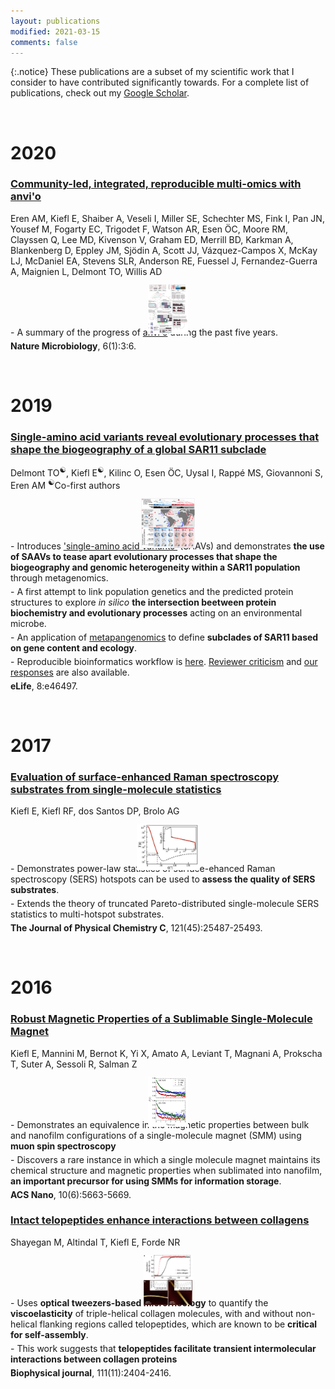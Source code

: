 ```yaml
---
layout: publications
modified: 2021-03-15
comments: false
---
```




{:.notice}
These publications are a subset of my scientific work that I consider to have contributed significantly towards. For a complete list of publications, check out my [Google Scholar](https://scholar.google.com/citations?user=WxWOLg0AAAAJ&hl=en).


<script type='text/javascript' src='https://d1bxh8uas1mnw7.cloudfront.net/assets/embed.js'></script>

<script async src="https://badge.dimensions.ai/badge.js" charset="utf-8"></script>

<a name="2020">&nbsp;</a>
<h1>2020</h1>

<div class="pub">
<div class="__dimensions_badge_embed__" data-doi="10.1038/s41564-020-00834-3" data-hide-zero-citations="true" data-legend="hover-bottom" data-style="small_circle"></div>
    <h3><a href=" https://doi.org/10.1038/s41564-020-00834-3" target="_new">Community-led, integrated, reproducible multi-omics with anvi'o</a></h3>
    <span class="pub-authors">Eren AM, <span class="pub-member-author">Kiefl E</span>, Shaiber A, Veseli I, Miller SE, Schechter MS, Fink I, Pan JN, Yousef M, Fogarty EC, Trigodet F, Watson AR, Esen ÖC, Moore RM, Clayssen Q, Lee MD, Kivenson V, Graham ED, Merrill BD, Karkman A, Blankenberg D, Eppley JM, Sjödin A, Scott JJ, Vázquez-Campos X, McKay LJ, McDaniel EA, Stevens SLR, Anderson RE, Fuessel J, Fernandez-Guerra A, Maignien L, Delmont TO, Willis AD</span>
    <div class="pub-info">
    <div class="pub-featured-image">
    <a href="../images/pubs/anvio-integrated-omics.png"><img src="../images/pubs/anvio-integrated-omics.png" style="max-width: 100px; max-height: 80px; width: auto; border: none; height: auto; margin: 0 auto; display: block; transform: translateY(15%);"/></a>
    </div>
    <div class="pub-highlights">
    <span style="display: inline-block; padding-bottom: 5px;">- A summary of the progress of <a href="https://merenlab.org/software/anvio/" target="_blank">anvi'o</a> during the past five years.</span>
    </div>
    </div>
    <span class="pub-journal"><b>Nature Microbiology</b>, 6(1):3:6.</span>
</div>


<a name="2019">&nbsp;</a>
<h1>2019</h1>

<div class="pub">
<div class="__dimensions_badge_embed__" data-doi="10.7554/eLife.46497" data-hide-zero-citations="true" data-legend="hover-bottom" data-style="small_circle"></div>
    <h3><a href=" https://doi.org/10.7554/eLife.46497" target="_new">Single-amino acid variants reveal evolutionary processes that shape the biogeography of a global SAR11 subclade</a></h3>
    <span class="pub-authors">Delmont TO<sup>☯</sup>, <span class="pub-member-author">Kiefl E<sup>☯</sup></span>, Kilinc O, Esen ÖC, Uysal I, Rappé MS, Giovannoni S, Eren AM</span>
    <span class="pub-co-first-authors"><sup>☯</sup>Co-first authors</span>
    <div class="pub-info">
    <div class="pub-featured-image">
    <a href="../images/pubs/delmond_and_kiefl_sar11_saavs.jpg"><img src="../images/pubs/delmond_and_kiefl_sar11_saavs.jpg" style="max-width: 100px; max-height: 80px; width: auto; border: none; height: auto; margin: 0 auto; display: block; transform: translateY(15%);"/></a>
    </div>
    <div class="pub-highlights">
    <span style="display: inline-block; padding-bottom: 5px;">- Introduces <a href="http://merenlab.org/2015/07/20/analyzing-variability/#an-intro-to-single-nucleotidecodonamino-acid-variation" target="_blank">'single-amino acid variants'</a> (SAAVs) and demonstrates <b>the use of SAAVs to tease apart evolutionary processes that shape the biogeography and genomic heterogeneity within a SAR11 population</b> through metagenomics.</span><br><span style="display: inline-block; padding-bottom: 5px;">-  A first attempt to link population genetics and the predicted protein structures to explore <i>in silico</i> <b>the intersection beetween protein biochemistry and evolutionary processes</b> acting on an environmental microbe.</span><br><span style="display: inline-block; padding-bottom: 5px;">-  An application of <a href="https://peerj.com/articles/4320/" target="_blank">metapangenomics</a> to define <b>subclades of SAR11 based on gene content and ecology</b>.</span><br><span style="display: inline-block; padding-bottom: 5px;">-  Reproducible bioinformatics workflow is <a href="http://merenlab.org/data/sar11-saavs/" target="_blank">here</a>. <a href="https://doi.org/10.7554/eLife.46497.040" target="_blank">Reviewer criticism</a> and <a href="https://doi.org/10.7554/eLife.46497.041" target="_blank">our responses</a> are also available.</span>
    </div>
    </div>
    <span class="pub-journal"><b>eLife</b>, 8:e46497.</span>
</div>


<a name="2017">&nbsp;</a>
<h1>2017</h1>

<div class="pub">
<div class="__dimensions_badge_embed__" data-doi="10.1021/acs.jpcc.7b08691" data-hide-zero-citations="true" data-legend="hover-bottom" data-style="small_circle"></div>
    <h3><a href=" https://doi.org/10.1021/acs.jpcc.7b08691" target="_new">Evaluation of surface-enhanced Raman spectroscopy substrates from single-molecule statistics</a></h3>
    <span class="pub-authors"><span class="pub-member-author">Kiefl E</span>, Kiefl RF, dos Santos DP, Brolo AG</span>
    <div class="pub-info">
    <div class="pub-featured-image">
    <a href="../images/pubs/kiefl_SERS.png"><img src="../images/pubs/kiefl_SERS.png" style="max-width: 100px; max-height: 80px; width: auto; border: none; height: auto; margin: 0 auto; display: block; transform: translateY(15%);"/></a>
    </div>
    <div class="pub-highlights">
    <span style="display: inline-block; padding-bottom: 5px;">- Demonstrates power-law statistics of surface-ehanced Raman spectroscopy (SERS) hotspots can be used to <b>assess the quality of SERS substrates</b>.</span><br><span style="display: inline-block; padding-bottom: 5px;">-  Extends the theory of truncated Pareto-distributed single-molecule SERS statistics to multi-hotspot substrates. </span>
    </div>
    </div>
    <span class="pub-journal"><b>The Journal of Physical Chemistry C</b>, 121(45):25487-25493.</span>
</div>


<a name="2016">&nbsp;</a>
<h1>2016</h1>

<div class="pub">
<div class="__dimensions_badge_embed__" data-doi="10.1021/acsnano.6b01817" data-hide-zero-citations="true" data-legend="hover-bottom" data-style="small_circle"></div>
    <h3><a href=" https://doi.org/10.1021/acsnano.6b01817" target="_new">Robust Magnetic Properties of a Sublimable Single-Molecule Magnet</a></h3>
    <span class="pub-authors"><span class="pub-member-author">Kiefl E</span>, Mannini M, Bernot K, Yi X, Amato A, Leviant T, Magnani A, Prokscha T, Suter A, Sessoli R, Salman Z</span>
    <div class="pub-info">
    <div class="pub-featured-image">
    <a href="../images/pubs/kiefl_SMM.png"><img src="../images/pubs/kiefl_SMM.png" style="max-width: 100px; max-height: 80px; width: auto; border: none; height: auto; margin: 0 auto; display: block; transform: translateY(15%);"/></a>
    </div>
    <div class="pub-highlights">
    <span style="display: inline-block; padding-bottom: 5px;">- Demonstrates an equivalence in the magnetic properties between bulk and nanofilm configurations of a single-molecule magnet (SMM) using <b>muon spin spectroscopy</b></span><br><span style="display: inline-block; padding-bottom: 5px;">-  Discovers a rare instance in which a single molecule magnet maintains its chemical structure and magnetic properties when sublimated into nanofilm, <b>an important precursor for using SMMs for information storage</b>.</span>
    </div>
    </div>
    <span class="pub-journal"><b>ACS Nano</b>, 10(6):5663-5669.</span>
</div>

<div class="pub">
<div class="__dimensions_badge_embed__" data-doi="10.1016/j.bpj.2016.10.039" data-hide-zero-citations="true" data-legend="hover-bottom" data-style="small_circle"></div>
    <h3><a href=" https://doi.org/10.1016/j.bpj.2016.10.039" target="_new">Intact telopeptides enhance interactions between collagens</a></h3>
    <span class="pub-authors">Shayegan M, Altindal T, <span class="pub-member-author">Kiefl E</span>, Forde NR</span>
    <div class="pub-info">
    <div class="pub-featured-image">
    <a href="../images/pubs/shayegan_collagen.jpg"><img src="../images/pubs/shayegan_collagen.jpg" style="max-width: 100px; max-height: 80px; width: auto; border: none; height: auto; margin: 0 auto; display: block; transform: translateY(15%);"/></a>
    </div>
    <div class="pub-highlights">
    <span style="display: inline-block; padding-bottom: 5px;">- Uses <b>optical tweezers-based microrheology</b> to quantify the <b>viscoelasticity</b> of triple-helical collagen molecules, with and without non-helical flanking regions called telopeptides, which are known to be <b>critical for self-assembly</b>.</span><br><span style="display: inline-block; padding-bottom: 5px;">-  This work suggests that <b>telopeptides facilitate transient intermolecular interactions between collagen proteins</b></span>
    </div>
    </div>
    <span class="pub-journal"><b>Biophysical journal</b>, 111(11):2404-2416.</span>
</div>


